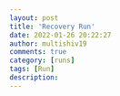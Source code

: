 ```yaml
---
layout: post
title: 'Recovery Run'
date: 2022-01-26 20:22:27
author: multishiv19
comments: true
category: [runs]
tags: [Run]
description: 
---
```


<div width='100%' class='strava-embed-placeholder' data-embed-type='activity' data-embed-id='6583197834'></div>
<script src='https://strava-embeds.com/embed.js'></script>
